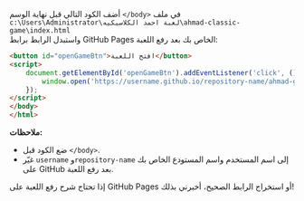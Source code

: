 أضف الكود التالي قبل نهاية الوسم `</body>` في ملف  
`c:\Users\Administrator\لعبة احمد الكلاسيكيه\ahmad-classic-game\index.html`  
واستبدل الرابط برابط GitHub Pages الخاص بك بعد رفع اللعبة:

````html
<button id="openGameBtn">افتح اللعبة</button>
<script>
    document.getElementById('openGameBtn').addEventListener('click', () => {
        window.open('https://username.github.io/repository-name/ahmad-game.html', '_blank');
    });
</script>
</body>
</html>
````

**ملاحظات:**
- ضع الكود قبل `</body>`.
- غيّر `username` و`repository-name` إلى اسم المستخدم واسم المستودع الخاص بك على GitHub بعد رفع اللعبة.

إذا تحتاج شرح رفع اللعبة على GitHub Pages أو استخراج الرابط الصحيح، أخبرني بذلك!
